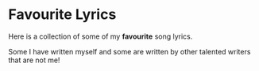 # Favourite Lyrics

Here is a collection of some of my **favourite** song lyrics.  

Some I have written myself and some are written by other talented writers that are not me!  
